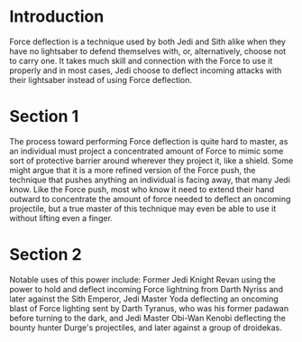 # Introduction
Force deflection is a technique used by both Jedi and Sith alike when they have no lightsaber to defend themselves with, or, alternatively, choose not to carry one.
It takes much skill and connection with the Force to use it properly and in most cases, Jedi choose to deflect incoming attacks with their lightsaber instead of using Force deflection.

# Section 1
The process toward performing Force deflection is quite hard to master, as an individual must project a concentrated amount of Force to mimic some sort of protective barrier around wherever they project it, like a shield.
Some might argue that it is a more refined version of the Force push, the technique that pushes anything an individual is facing away, that many Jedi know.
Like the Force push, most who know it need to extend their hand outward to concentrate the amount of force needed to deflect an oncoming projectile, but a true master of this technique may even be able to use it without lifting even a finger.



# Section 2
Notable uses of this power include: Former Jedi Knight Revan using the power to hold and deflect incoming Force lightning from Darth Nyriss and later against the Sith Emperor, Jedi Master Yoda deflecting an oncoming blast of Force lighting sent by Darth Tyranus, who was his former padawan before turning to the dark, and Jedi Master Obi-Wan Kenobi deflecting the bounty hunter Durge's projectiles, and later against a group of droidekas.